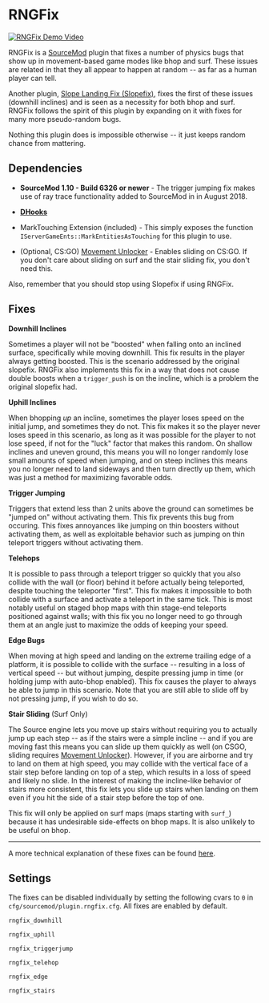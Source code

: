 # RNGFix

[![RNGFix Demo Video](https://i.imgur.com/YYm16Qh.png)](https://www.youtube.com/watch?v=PlMjHAQ90G8)

RNGFix is a [SourceMod](https://www.sourcemod.net/about.php) plugin that fixes a number of physics bugs that show up in movement-based game modes like bhop and surf. These issues are related in that they all appear to happen at random -- as far as a human player can tell.

Another plugin, [Slope Landing Fix (Slopefix)](https://forums.alliedmods.net/showthread.php?p=2322788), fixes the first of these issues (downhill inclines) and is seen as a necessity for both bhop and surf. RNGFix follows the spirit of this plugin by expanding on it with fixes for many more pseudo-random bugs.

Nothing this plugin does is impossible otherwise -- it just keeps random chance from mattering.

## Dependencies

* **SourceMod 1.10 - Build 6326 or newer** - The trigger jumping fix makes use of ray trace functionality added to SourceMod in in August 2018.
	
* [**DHooks**](https://forums.alliedmods.net/showthread.php?t=180114) 

* MarkTouching Extension (included) - This simply exposes the function `IServerGameEnts::MarkEntitiesAsTouching` for this plugin to use.

* (Optional, CS:GO) [Movement Unlocker](https://forums.alliedmods.net/showthread.php?t=255298) - Enables sliding on CS:GO. If you don't care about sliding on surf and the stair sliding fix, you don't need this.

Also, remember that you should stop using Slopefix if using RNGFix.

## Fixes

**Downhill Inclines**
		
Sometimes a player will not be "boosted" when falling onto an inclined surface, specifically while moving downhill. This fix results in the player always getting boosted. This is the scenario addressed by the original slopefix. RNGFix also implements this fix in a way that does not cause double boosts when a `trigger_push` is on the incline, which is a problem the original slopefix had.


**Uphill Inclines**

When bhopping *up* an incline, sometimes the player loses speed on the initial jump, and sometimes they do not. This fix makes it so the player never loses speed in this scenario, as long as it was possible for the player to not lose speed, if not for the "luck" factor that makes this random. On shallow inclines and uneven ground, this means you will no longer randomly lose small amounts of speed when jumping, and on steep inclines this means you no longer need to land sideways and then turn directly up them, which was just a method for maximizing favorable odds.


**Trigger Jumping**

Triggers that extend less than 2 units above the ground can sometimes be "jumped on" without activating them. This fix prevents this bug from occuring. This fixes annoyances like jumping on thin boosters without activating them, as well as exploitable behavior such as jumping on thin teleport triggers without activating them.


**Telehops**

It is possible to pass through a teleport trigger so quickly that you also collide with the wall (or floor) behind it before actually being teleported, despite touching the teleporter "first". This fix makes it impossible to both collide with a surface and activate a teleport in the same tick. This is most notably useful on staged bhop maps with thin stage-end teleports positioned against walls; with this fix you no longer need to go through them at an angle just to maximize the odds of keeping your speed.


**Edge Bugs**

When moving at high speed and landing on the extreme trailing edge of a platform, it is possible to collide with the surface -- resulting in a loss of vertical speed -- but without jumping, despite pressing jump in time (or holding jump with auto-bhop enabled). This fix causes the player to always be able to jump in this scenario. Note that you are still able to slide off by not pressing jump, if you wish to do so.

**Stair Sliding** (Surf Only)

The Source engine lets you move up stairs without requiring you to actually jump up each step -- as if the stairs were a simple incline -- and if you are moving fast this means you can slide up them quickly as well (on CSGO, sliding requires [Movement Unlocker](https://forums.alliedmods.net/showthread.php?t=255298)). However, if you are airborne and try to land on them at high speed, you may collide with the vertical face of a stair step before landing on top of a step, which results in a loss of speed and likely no slide. In the interest of making the incline-like behavior of stairs more consistent, this fix lets you slide up stairs when landing on them even if you hit the side of a stair step before the top of one.  

This fix will only be applied on surf maps (maps starting with `surf_`) because it has undesirable side-effects on bhop maps. It is also unlikely to be useful on bhop.

---
A more technical explanation of these fixes can be found [here](tech.md).

## Settings

The fixes can be disabled individually by setting the following cvars to `0` in `cfg/sourcemod/plugin.rngfix.cfg`. All fixes are enabled by default.
	
`rngfix_downhill`

`rngfix_uphill`

`rngfix_triggerjump`

`rngfix_telehop`

`rngfix_edge`

`rngfix_stairs`
